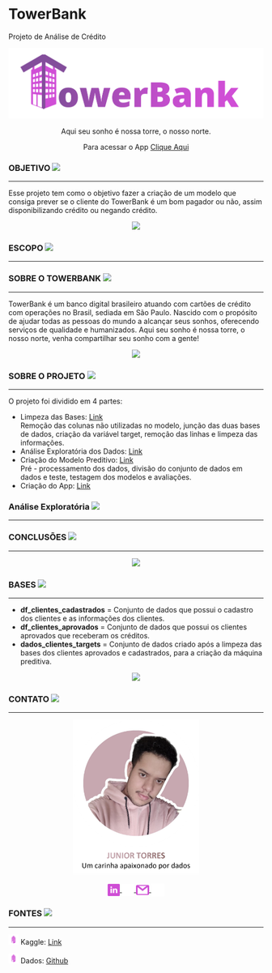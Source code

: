 # TowerBank
Projeto de Análise de Crédito

<p align= "center">
<img src="https://github.com/JuniorTorresMTJ/TowerBank/blob/main/img/TowerBankLog.png" min-width="300px" max-width="200px" width="750px" > 
</p>
<p align= "center">
Aqui seu sonho é nossa torre, o nosso norte.
</p>
<p align= "center">
Para acessar o App <a href="https://share.streamlit.io/juniortorresmtj/towerbank/main/simulador_avaliacao_credito.py">Clique Aqui</a>
</p>
 




### **OBJETIVO** <img width="15px" src="https://media2.giphy.com/media/d2c0m4RnbF4YN8fq6x/giphy.gif" /> 
***
Esse projeto tem como o objetivo fazer a criação de um modelo que consiga prever se o cliente do TowerBank é um bom pagador ou não, assim disponibilizando crédito ou negando crédito.

<p align= "center">
<img src="https://media0.giphy.com/media/pslSqGS8kv2Duh6gE1/giphy.gif" min-width="300px" max-width="200px" width="200px" >
</p>

### **ESCOPO** <img width="15px" src="https://media2.giphy.com/media/d2c0m4RnbF4YN8fq6x/giphy.gif" /> 
***
 
 ### **SOBRE O TOWERBANK** <img width="15px" src="https://media2.giphy.com/media/d2c0m4RnbF4YN8fq6x/giphy.gif" />  
***
TowerBank é um banco digital brasileiro atuando com cartões de crédito com operações no Brasil, sediada em São Paulo. Nascido com o propósito de ajudar todas as pessoas do mundo a alcançar seus sonhos, oferecendo serviços de qualidade e humanizados.
Aqui seu sonho é nossa torre, o nosso norte, venha compartilhar seu sonho com a gente!

<p align= "center">
<img src="https://media2.giphy.com/media/SlxcbR9kz2cnBiH8JK/giphy.gif" min-width="300px" max-width="200px" width="200px" >
</p>

 ### **SOBRE O PROJETO** <img width="15px" src="https://media2.giphy.com/media/d2c0m4RnbF4YN8fq6x/giphy.gif" />  
***
O projeto foi dividido em 4 partes: 

- Limpeza das Bases: [Link](https://github.com/JuniorTorresMTJ/TowerBank/blob/main/notebooks/TowerBank_Limpeza.ipynb)
  <br>Remoção das colunas não utilizadas no modelo, junção das duas bases de dados, criação da variável target, remoção das linhas e limpeza das informações.
- Análise Exploratória dos Dados: [Link]()
  <br>
- Criação do Modelo Preditivo: [Link](https://github.com/JuniorTorresMTJ/TowerBank/blob/main/notebooks/TowerBank_ML.ipynb)
  <br> Pré - processamento dos dados, divisão do conjunto de dados em dados e teste, testagem dos modelos e avaliações.
- Criação do App: [Link](https://share.streamlit.io/juniortorresmtj/towerbank/main/simulador_avaliacao_credito.py)

### **Análise Exploratória** <img width="15px" src="https://media2.giphy.com/media/d2c0m4RnbF4YN8fq6x/giphy.gif" /> 
***
  

### **CONCLUSÕES** <img width="15px" src="https://media2.giphy.com/media/d2c0m4RnbF4YN8fq6x/giphy.gif" /> 
***

<p align= "center">
<img src="https://media2.giphy.com/media/QfiqHdfwglCcwJtlqb/giphy.gif" min-width="300px" max-width="200px" width="200px" >
</p>


### **BASES** <img width="15px" src="https://media2.giphy.com/media/d2c0m4RnbF4YN8fq6x/giphy.gif" /> 
***

* **df_clientes_cadastrados** = Conjunto de dados que possui o cadastro dos clientes e as informações dos clientes.<BR>
* **df_clientes_aprovados** = Conjunto de dados que possui os clientes aprovados que receberam os créditos.<BR>
* **dados_clientes_targets** = Conjunto de dados criado após a limpeza das bases dos clientes aprovados e cadastrados, para a criação da máquina preditiva.<BR>

 <p align= "center">
<img src="https://media3.giphy.com/media/26xBvE6JDLgzKEZCo/giphy.gif" min-width="300px" max-width="200px" width="200px" >
</p>
 

### **CONTATO** <img width="15px" src="https://media2.giphy.com/media/d2c0m4RnbF4YN8fq6x/giphy.gif" /> 
***


<p align="center"> <a  href="https://www.linkedin.com/in/marivaldotorres/">
    <img alt="Junior Torres" width="250px"  src="https://github.com/JuniorTorresMTJ/TowerBank/blob/main/img/Jr_Rosa.png" />
  </a>
 </p>

 <p align="center">
<a  href="https://www.linkedin.com/in/marivaldotorres/">
    <img align="center"alt="Junior Torres | Linkedin" target="_blank" width="24px" src="https://github.com/JuniorTorresMTJ/TowerBank/blob/main/img/linkedin.png" />
  </a>

  <a href="https://www.instagram.com/juniortorres.py/">
    <img align="center" alt="Junior Torres | Instagram" target="_blank" width="24px" src="https://github.com/JuniorTorresMTJ/Projeto_DeuPositivo/blob/main/image/instagram.png" />
  </a>
  <a href="mailto:juniortorres.mtj@gmail.com">
    <img align="center" alt="Junior Torres | Gmail" target="_blank" width="26px" src="https://github.com/JuniorTorresMTJ/TowerBank/blob/main/img/gmail.png" />
  </a>
  <a href="https://github.com/JuniorTorresMTJ">
    <img align="center" alt="Junior Torres | Github" target="_blank" width="26px" src="https://github.com/JuniorTorresMTJ/Projeto_DeuPositivo/blob/main/image/github.svg" />
  </a>
 </p>


### **FONTES** <img width="15px" src="https://media2.giphy.com/media/d2c0m4RnbF4YN8fq6x/giphy.gif" /> 
***

 <img width="20px" src="https://github.com/JuniorTorresMTJ/TowerBank/blob/main/img/tower-block.png" /> Kaggle: [Link](https://www.kaggle.com/rikdifos/credit-card-approval-prediction)

<img width="20px" src="https://github.com/JuniorTorresMTJ/TowerBank/blob/main/img/tower-block.png" /> Dados: [Github](https://github.com/JuniorTorresMTJ/TowerBank/tree/main/dados)
 
